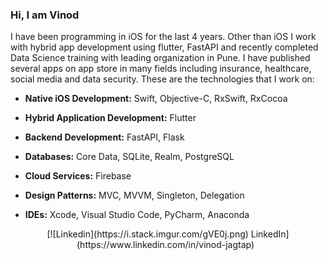 ### Hi, I am Vinod

I have been programming in iOS for the last 4 years. Other than iOS I work with hybrid app development using flutter, FastAPI and recently completed Data Science training with leading organization in Pune. I have published several apps on app store in many fields including insurance, healthcare, social media and data security.
These are the technologies that I work on:

- **Native iOS Development:** Swift, Objective-C, RxSwift, RxCocoa

- **Hybrid Application Development:** Flutter

- **Backend Development:** FastAPI, Flask

- **Databases:** Core Data, SQLite, Realm, PostgreSQL

- **Cloud Services:** Firebase

- **Design Patterns:** MVC, MVVM, Singleton, Delegation

- **IDEs:** Xcode, Visual Studio Code, PyCharm, Anaconda

<center>[![Linkedin](https://i.stack.imgur.com/gVE0j.png) LinkedIn](https://www.linkedin.com/in/vinod-jagtap)
&nbsp;</center>
